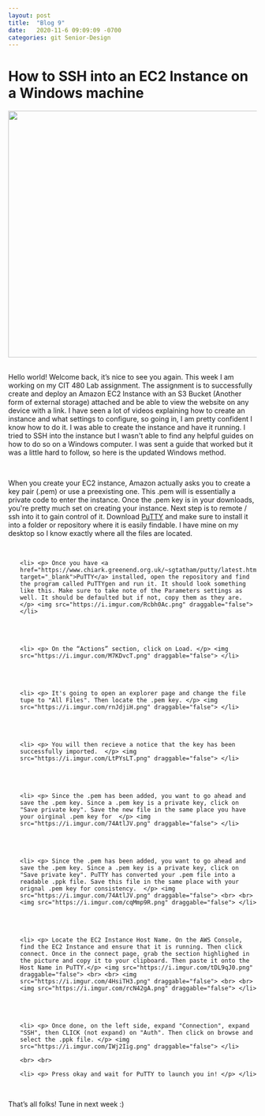 ```yaml
---
layout: post
title:  "Blog 9"
date:   2020-11-6 09:09:09 -0700
categories: git Senior-Design
---
```

<html>
<style>

body {
background-image: url("https://images.unsplash.com/photo-1502239608882-93b729c6af43?ixlib=rb-1.2.1&ixid=eyJhcHBfaWQiOjEyMDd9&w=1000&q=80");
background-size: cover;
background-color:#C0C0C0;
}
html, body, h1, h2, h3, h4, h5, h6, p {
color:white;
}

</style>

<h1> How to SSH into an EC2 Instance on a Windows machine </h1>

<center> <img src="https://hackernoon.com/hn-images/0*1lpn80SLAPxc3bZv." draggable="false" height="500" width="900"> </center> 

<br> 

 <p> Hello world! Welcome back, it’s nice to see you again. This week I am working on my CIT 480 Lab assignment. The assignment is to successfully create and deploy an Amazon EC2 Instance with an S3 Bucket (Another form of external storage) attached and be able to view the website on any device with a link.  I have seen a lot of videos explaining how to create an instance and what settings to configure, so going in, I am pretty confident I know how to do it. I was able to create the instance and have it running. I tried to SSH into the instance but I wasn't able to find any helpful guides on how to do so on a Windows computer. I was sent a guide that worked but it was a little hard to follow, so here is the updated Windows method. </p>

<br> 

<p> When you create your EC2 instance, Amazon actually asks you to create a key pair (.pem) or use a preexisting one. This .pem will is essentially a private code to enter the instance. Once the .pem key is in your downloads, you're pretty much set on creating your instance. Next step is to remote / ssh into it to gain control of it. Download 
<a href="https://www.chiark.greenend.org.uk/~sgtatham/putty/latest.html" target="_blank">PuTTY</a> and make sure to install it into a folder or repository where it is easily findable. I have mine on my desktop so I know exactly where all the files are located.</p>

<br> 

  <ol type="1">
    
    <li> <p> Once you have <a href="https://www.chiark.greenend.org.uk/~sgtatham/putty/latest.html" target="_blank">PuTTY</a> installed, open the repository and find the program called PuTTYgen and run it. It should look something like this. Make sure to take note of the Parameters settings as well. It should be defaulted but if not, copy them as they are. </p> <img src="https://i.imgur.com/Rcbh0Ac.png" draggable="false">  </li>

<br> <br>

    <li> <p> On the “Actions” section, click on Load. </p> <img src="https://i.imgur.com/M7KDvcT.png" draggable="false"> </li>

<br> <br>

    <li> <p> It's going to open an explorer page and change the file tupe to "All Files". Then locate the .pem key. </p> <img src="https://i.imgur.com/rnJdjiH.png" draggable="false"> </li>

<br> <br>

    <li> <p> You will then recieve a notice that the key has been successfully imported.  </p> <img src="https://i.imgur.com/LtPYsLT.png" draggable="false"> </li>

<br> <br>

    <li> <p> Since the .pem has been added, you want to go ahead and save the .pem key. Since a .pem key is a private key, click on "Save private key". Save the new file in the same place you have your oirginal .pem key for  </p> <img src="https://i.imgur.com/74AtlJV.png" draggable="false"> </li>

<br> <br>

    <li> <p> Since the .pem has been added, you want to go ahead and save the .pem key. Since a .pem key is a private key, click on "Save private key". PuTTY has converted your .pem file into a readable .ppk file. Save this file in the same place with your orignal .pem key for consistency.  </p> <img src="https://i.imgur.com/74AtlJV.png" draggable="false"> <br> <br> <img src="https://i.imgur.com/cqMmp9R.png" draggable="false"> </li>

<br> <br>

    <li> <p> Locate the EC2 Instance Host Name. On the AWS Console, find the EC2 Instance and ensure that it is running. Then click connect. Once in the connect page, grab the section highlighed in the picture and copy it to your clipboard. Then paste it onto the Host Name in PuTTY.</p> <img src="https://i.imgur.com/tDL9qJ0.png" draggable="false"> <br> <br> <img src="https://i.imgur.com/4HsiTH3.png" draggable="false"> <br> <br> <img src="https://i.imgur.com/rcN42gA.png" draggable="false"> </li>

<br> <br>

    <li> <p> Once done, on the left side, expand "Connection", expand "SSH", then CLICK (not expand) on "Auth". Then click on browse and select the .ppk file. </p> <img src="https://i.imgur.com/IWj2Iig.png" draggable="false"> </li>
    
    <br> <br>

    <li> <p> Press okay and wait for PuTTY to launch you in! </p> </li>

  </ol>

<br> 

<p> That’s all folks! Tune in next week :) </p>
  
<br> <br>

</html> 

